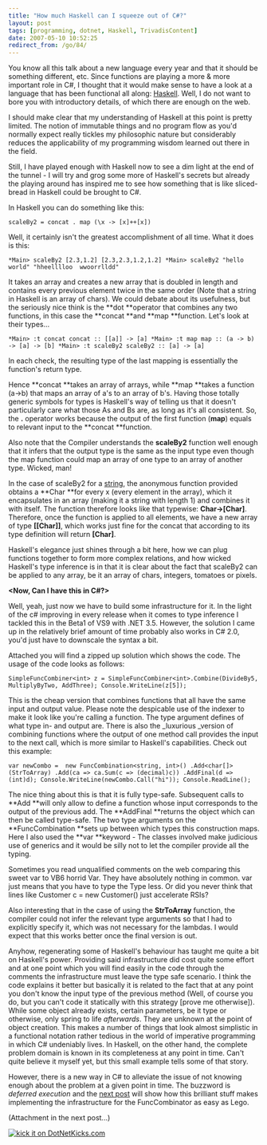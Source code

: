 ```yaml
---
title: "How much Haskell can I squeeze out of C#?"
layout: post
tags: [programming, dotnet, Haskell, TrivadisContent]
date: 2007-05-10 10:52:25
redirect_from: /go/84/
---
```


You know all this talk about a new language every year and that it should be something different, etc. Since functions are playing a more & more important role in C#, I thought that it would make sense to have a look at a language that has been functional all along: [Haskell](http://www.haskell.org/haskellwiki/Haskell). Well, I do not want to bore you with introductory details, of which there are enough on the web.

I should make clear that my understanding of Haskell at this point is pretty limited. The notion of immutable things and no program flow as you'd normally expect really tickles my philosophic nature but considerably reduces the applicability of my programming wisdom learned out there in the field.

Still, I have played enough with Haskell now to see a dim light at the end of the tunnel - I will try and grog some more of Haskell's secrets but already the playing around has inspired me to see how something that is like sliced-bread in Haskell could be brought to C#.

In Haskell you can do something like this:

`
scaleBy2 = concat . map (\x -> [x]++[x])
`

Well, it certainly isn't the greatest accomplishment of all time. What it does is this:

`
*Main> scaleBy2 [2.3,1.2]
[2.3,2.3,1.2,1.2]
*Main> scaleBy2 "hello world"
"hheelllloo  wwoorrlldd"
`

It takes an array and creates a new array that is doubled in length and contains every previous element twice in the same order (Note that a string in Haskell is an array of chars). We could debate about its usefulness, but the seriously nice think is the **dot **operator that combines any two functions, in this case the **concat **and **map **function. Let's look at their types...

`
*Main> :t concat
concat :: [[a]] -> [a]
*Main> :t map
map :: (a -> b) -> [a] -> [b]
*Main> :t scaleBy2
scaleBy2 :: [a] -> [a]
`

In each check, the resulting type of the last mapping is essentially the function's return type.

Hence **concat **takes an array of arrays, while **map **takes a function (a->b) that maps an array of a's to an array of b's. Having those totally generic symbols for types is Haskell's way of telling us that it doesn't particularly care what those As and Bs are, as long as it's all consistent. So, the **.** operator works because the output of the first function (**map**) equals to relevant input to the **concat **function. 

Also note that the Compiler understands the **scaleBy2** function well enough that it infers that the output type is the same as the input type even though the map function could map an array of one type to an array of another type. Wicked, man!

In the case of scaleBy2 for a <u>string</u>, the anonymous function provided obtains a **Char **for every x (every element in the array), which it encapsulates in an array (making it a string with length 1) and combines it with itself. The function therefore looks like that typewise: **Char->[Char]**. Therefore, once the function is applied to all elements, we have a new array of type **[[Char]]**, which works just fine for the concat that according to its type definition will return **[Char]**.

Haskell's elegance just shines through a bit here, how we can plug functions together to form more complex relations, and how wicked Haskell's type inference is in that it is clear about the fact that scaleBy2 can be applied to any array, be it  an array of chars, integers, tomatoes or pixels.

**&lt;Now, Can I have this in C#?&gt;**

Well, yeah, just now we have to build some infrastructure for it. In the light of the c# improving in every release when it comes to type inference I tackled this in the Beta1 of VS9 with .NET 3.5. However, the solution I came up in the relatively brief amount of time probably also works in C# 2.0, you'd just have to downscale the syntax a bit.

Attached you will find a zipped up solution which shows the code. The usage of the code looks as follows:

`
SimpleFuncCombiner<int> z = SimpleFuncCombiner<int>.Combine(DivideBy5, MultiplyByTwo, AddThree);
Console.WriteLine(z[5]);
`

This is the cheap version that combines functions that all have the same input and output value. Please note the despicable use of the indexer to make it look like you're calling a function. The type argument defines of what type in- and output are. There is also the _luxurious _version of combining functions where the output of one method call provides the input to the next call, which is more similar to Haskell's capabilities. Check out this example:

`
var newCombo = 
  new FuncCombination<string, int>()
    .Add<char[]>(StrToArray)
    .Add(ca => ca.Sum(c => (decimal)c))
    .AddFinal(d => (int)d);
Console.WriteLine(newCombo.Call("hi"));
Console.ReadLine();
`

The nice thing about this is that it is fully type-safe. Subsequent calls to **Add **will only allow to define a function whose input corresponds to the output of the previous add. The **AddFinal **returns the object which can then be called type-safe. The two type arguments on the **FuncCombination **sets up between which types this construction maps. Here I also used the **var **keyword - The classes involved make judicious use of generics and it would be silly not to let the compiler provide all the typing.

Sometimes you read unqualified comments on the web comparing this sweet var to VB6 horrid Var. They have absolutely nothing in common. var just means that you have to type the Type less. Or did you never think that lines like Customer c = new Customer() just accelerate RSIs?

Also interesting that in the case of using the **StrToArray** function, the compiler could not infer the relevant type arguments so that I had to explicitly specify it, which was not necessary for the lambdas. I would expect that this works better once the final version is out.

Anyhow, regenerating some of Haskell's behaviour has taught me quite a bit on Haskell's power. Providing said infrastructure did cost quite some effort and at one point which you will find easily in the code through the comments the infrastructure must leave the type safe scenario. I think the code explains it better but basically it is related to the fact that at any point you don't know the input type of the previous method (Well, of course you do, but you can't code it statically with this strategy [prove me otherwise]). While some object already exists, certain parameters, be it type or otherwise, only spring to life _afterwards_. They are unknown at the point of object creation. This makes a number of things that look almost simplistic in a functional notation rather tedious in the world of imperative programming in which C# undeniably lives. In Haskell, on the other hand, the complete problem domain is known in its completeness at any point in time. Can't quite believe it myself yet, but this small example tells some of that story.

However, there is a new way in C# to alleviate the issue of not knowing enough about the problem at a given point in time. The buzzword is _deferred execution_ and the [next post](/go/118) will show how this brilliant stuff makes implementing the infrastructure for the FuncCombinator as easy as Lego.

(Attachment in the next post...)

[![kick it on DotNetKicks.com](http://www.dotnetkicks.com/Services/Images/KickItImageGenerator.ashx?url=http://realfiction.net/go/117)](http://www.dotnetkicks.com/kick/?url=http://realfiction.net/go/117)